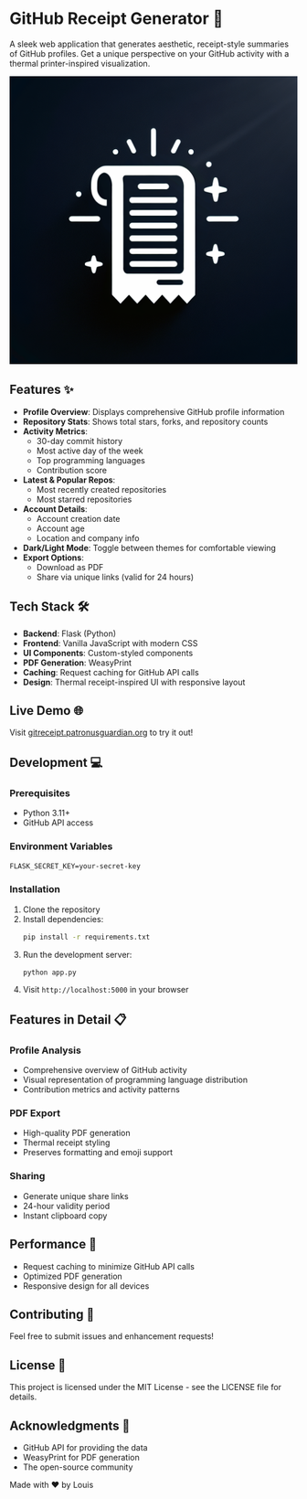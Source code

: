 # GitHub Receipt Generator 🧾

A sleek web application that generates aesthetic, receipt-style summaries of GitHub profiles. Get a unique perspective on your GitHub activity with a thermal printer-inspired visualization.

![GitHub Receipt Preview](generated-icon.png)

## Features ✨

- **Profile Overview**: Displays comprehensive GitHub profile information
- **Repository Stats**: Shows total stars, forks, and repository counts
- **Activity Metrics**: 
  - 30-day commit history
  - Most active day of the week
  - Top programming languages
  - Contribution score
- **Latest & Popular Repos**: 
  - Most recently created repositories
  - Most starred repositories
- **Account Details**: 
  - Account creation date
  - Account age
  - Location and company info
- **Dark/Light Mode**: Toggle between themes for comfortable viewing
- **Export Options**: 
  - Download as PDF
  - Share via unique links (valid for 24 hours)

## Tech Stack 🛠️

- **Backend**: Flask (Python)
- **Frontend**: Vanilla JavaScript with modern CSS
- **UI Components**: Custom-styled components
- **PDF Generation**: WeasyPrint
- **Caching**: Request caching for GitHub API calls
- **Design**: Thermal receipt-inspired UI with responsive layout

## Live Demo 🌐

Visit [gitreceipt.patronusguardian.org](https://gitreceipt.patronusguardian.org) to try it out!

## Development 💻

### Prerequisites

- Python 3.11+
- GitHub API access

### Environment Variables

```env
FLASK_SECRET_KEY=your-secret-key
```

### Installation

1. Clone the repository
2. Install dependencies:
   ```bash
   pip install -r requirements.txt
   ```
3. Run the development server:
   ```bash
   python app.py
   ```
4. Visit `http://localhost:5000` in your browser

## Features in Detail 📋

### Profile Analysis
- Comprehensive overview of GitHub activity
- Visual representation of programming language distribution
- Contribution metrics and activity patterns

### PDF Export
- High-quality PDF generation
- Thermal receipt styling
- Preserves formatting and emoji support

### Sharing
- Generate unique share links
- 24-hour validity period
- Instant clipboard copy

## Performance 🚀

- Request caching to minimize GitHub API calls
- Optimized PDF generation
- Responsive design for all devices

## Contributing 🤝

Feel free to submit issues and enhancement requests!

## License 📄

This project is licensed under the MIT License - see the LICENSE file for details.

## Acknowledgments 👏

- GitHub API for providing the data
- WeasyPrint for PDF generation
- The open-source community

Made with ❤️ by Louis
